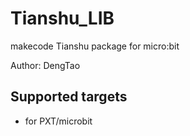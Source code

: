 # Tianshu_LIB

makecode Tianshu package for micro:bit  

Author: DengTao


## Supported targets

* for PXT/microbit


